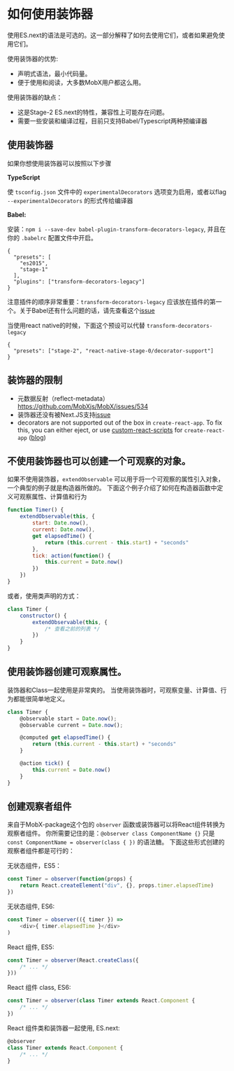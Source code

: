 # 如何使用装饰器

使用ES.next的语法是可选的。这一部分解释了如何去使用它们，或者如果避免使用它们。

使用装饰器的优势:
* 声明式语法，最小代码量。
* 便于使用和阅读，大多数MobX用户都这么用。


使用装饰器的缺点：
* 这是Stage-2 ES.next的特性，兼容性上可能存在问题。
* 需要一些安装和编译过程，目前只支持Babel/Typescript两种预编译器

## 使用装饰器

如果你想使用装饰器可以按照以下步骤

**TypeScript**

使 `tsconfig.json` 文件中的 `experimentalDecorators` 选项变为启用，或者以flag `--experimentalDecorators` 的形式传给编译器

**Babel:**

安装：`npm i --save-dev babel-plugin-transform-decorators-legacy`,
并且在你的 `.babelrc` 配置文件中开启。

```
{
  "presets": [
    "es2015",
    "stage-1"
  ],
  "plugins": ["transform-decorators-legacy"]
}
```

注意插件的顺序非常重要：`transform-decorators-legacy` 应该放在插件的第一个。关于Babel还有什么问题的话，请先查看这个[issue](https://github.com/MobXjs/MobX/issues/105)


当使用react native的时候，下面这个预设可以代替 `transform-decorators-legacy`
```
{
  "presets": ["stage-2", "react-native-stage-0/decorator-support"]
}
```

## 装饰器的限制

* 元数据反射（reflect-metadata） https://github.com/MobXjs/MobX/issues/534
* 装饰器还没有被Next.JS支持[issue](https://github.com/zeit/next.js/issues/26)
* decorators are not supported out of the box in `create-react-app`. To fix this, you can either eject, or use [custom-react-scripts](https://www.npmjs.com/package/custom-react-scripts) for `create-react-app` ([blog](https://medium.com/@kitze/configure-create-react-app-without-ejecting-d8450e96196a#.n6xx12p5c))


## 不使用装饰器也可以创建一个可观察的对象。
如果不使用装饰器，`extendObservable` 可以用于将一个可观察的属性引入对象，一个典型的例子就是构造器所做的。
下面这个例子介绍了如何在构造器函数中定义可观察属性、计算值和行为

```javascript
function Timer() {
	extendObservable(this, {
		start: Date.now(),
		current: Date.now(),
		get elapsedTime() {
			return (this.current - this.start) + "seconds"
		},
        tick: action(function() {
          	this.current = Date.now()
        })
	})
}
```

或者，使用类声明的方式：

```javascript
class Timer {
	constructor() {
		extendObservable(this, {
			/* 查看之前的列表 */
		})
	}
}
```

## 使用装饰器创建可观察属性。

装饰器和Class一起使用是非常爽的。
当使用装饰器时，可观察变量、计算值、行为都能很简单地定义。

```javascript
class Timer {
	@observable start = Date.now();
	@observable current = Date.now();

	@computed get elapsedTime() {
		return (this.current - this.start) + "seconds"
	}

	@action tick() {
		this.current = Date.now()
	}
}
```

## 创建观察者组件

来自于MobX-package这个包的 `observer` 函数或装饰器可以将React组件转换为观察者组件。
你所需要记住的是：`@observer class ComponentName {}` 只是 `const ComponentName = observer(class { })` 的语法糖。
下面这些形式创建的观察者组件都是可行的：

无状态组件，ES5：

```javascript
const Timer = observer(function(props) {
	return React.createElement("div", {}, props.timer.elapsedTime)
})
```

无状态组件, ES6:

```javascript
const Timer = observer(({ timer }) =>
	<div>{ timer.elapsedTime }</div>
)
```

React 组件, ES5:

```javascript
const Timer = observer(React.createClass({
	/* ... */
}))
```

React 组件 class, ES6:

```javascript
const Timer = observer(class Timer extends React.Component {
	/* ... */
})
```

React 组件类和装饰器一起使用, ES.next:

```javascript
@observer
class Timer extends React.Component {
	/* ... */
}
```

